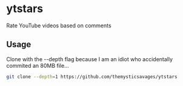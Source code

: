 # ytstars
Rate YouTube videos based on comments

## Usage

Clone with the --depth flag because I am an idiot who accidentally commited an 80MB file...
```bash
git clone --depth=1 https://github.com/themysticsavages/ytstars
```